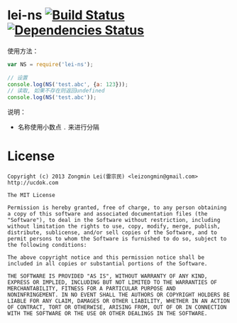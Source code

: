 lei-ns [![Build Status](https://secure.travis-ci.org/leizongmin/node-lei-ns.png?branch=master)](http://travis-ci.org/leizongmin/node-lei-ns) [![Dependencies Status](https://david-dm.org/leizongmin/node-lei-ns.png)](http://david-dm.org/leizongmin/node-lei-ns)
=======

使用方法：

```javascript
var NS = require('lei-ns');
    
// 设置
console.log(NS('test.abc', {a: 123}));
// 读取, 如果不存在则返回undefined
console.log(NS('test.abc'));
```

说明：

* 名称使用小数点 `.` 来进行分隔


License
========

```
Copyright (c) 2013 Zongmin Lei(雷宗民) <leizongmin@gmail.com>
http://ucdok.com

The MIT License

Permission is hereby granted, free of charge, to any person obtaining
a copy of this software and associated documentation files (the
"Software"), to deal in the Software without restriction, including
without limitation the rights to use, copy, modify, merge, publish,
distribute, sublicense, and/or sell copies of the Software, and to
permit persons to whom the Software is furnished to do so, subject to
the following conditions:

The above copyright notice and this permission notice shall be
included in all copies or substantial portions of the Software.

THE SOFTWARE IS PROVIDED "AS IS", WITHOUT WARRANTY OF ANY KIND,
EXPRESS OR IMPLIED, INCLUDING BUT NOT LIMITED TO THE WARRANTIES OF
MERCHANTABILITY, FITNESS FOR A PARTICULAR PURPOSE AND
NONINFRINGEMENT. IN NO EVENT SHALL THE AUTHORS OR COPYRIGHT HOLDERS BE
LIABLE FOR ANY CLAIM, DAMAGES OR OTHER LIABILITY, WHETHER IN AN ACTION
OF CONTRACT, TORT OR OTHERWISE, ARISING FROM, OUT OF OR IN CONNECTION
WITH THE SOFTWARE OR THE USE OR OTHER DEALINGS IN THE SOFTWARE.
```